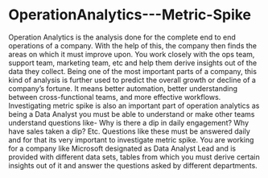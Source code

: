 # OperationAnalytics---Metric-Spike

Operation Analytics is the analysis done for the complete end to end operations of a company. With the help of this, the company then finds the areas on which it must improve upon. You work closely with the ops team, support team, marketing team, etc and help them derive insights out of the data they collect.
Being one of the most important parts of a company, this kind of analysis is further used to predict the overall growth or decline of a company’s fortune. It means better automation, better understanding between cross-functional teams, and more effective workflows.
Investigating metric spike is also an important part of operation analytics as being a Data Analyst you must be able to understand or make other teams understand questions like- Why is there a dip in daily engagement? Why have sales taken a dip? Etc. Questions like these must be answered daily and for that its very important to investigate metric spike.
You are working for a company like Microsoft designated as Data Analyst Lead and is provided with different data sets, tables from which you must derive certain insights out of it and answer the questions asked by different departments.
